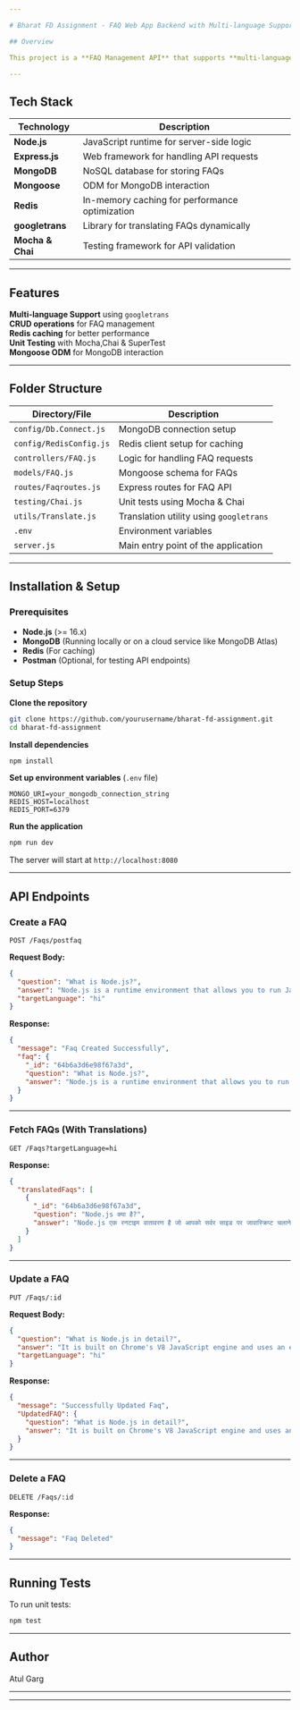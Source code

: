 ```yaml
---

# Bharat FD Assignment - FAQ Web App Backend with Multi-language Support 

## Overview

This project is a **FAQ Management API** that supports **multi-language translations** using `googletrans`. It allows users to **create, read, update, and delete FAQs**, while providing real-time translations in different languages. The system uses **Redis caching** for optimized performance.

---
```


## Tech Stack

| Technology | Description |
|------------|-------------|
| **Node.js** | JavaScript runtime for server-side logic |
| **Express.js** | Web framework for handling API requests |
| **MongoDB** | NoSQL database for storing FAQs |
| **Mongoose** | ODM for MongoDB interaction |
| **Redis** | In-memory caching for performance optimization |
| **googletrans** | Library for translating FAQs dynamically |
| **Mocha & Chai** | Testing framework for API validation |

---

## Features

 **Multi-language Support** using `googletrans`  
 **CRUD operations** for FAQ management  
 **Redis caching** for better performance  
 **Unit Testing** with Mocha,Chai & SuperTest  
 **Mongoose ODM** for MongoDB interaction  

---

##  Folder Structure

|  Directory/File      | Description |
|----------------------|--------------|
| `config/Db.Connect.js` | MongoDB connection setup |
| `config/RedisConfig.js` | Redis client setup for caching |
| `controllers/FAQ.js` | Logic for handling FAQ requests |
| `models/FAQ.js` | Mongoose schema for FAQs |
| `routes/Faqroutes.js` | Express routes for FAQ API |
| `testing/Chai.js` | Unit tests using Mocha & Chai |
| `utils/Translate.js` | Translation utility using `googletrans` |
| `.env` | Environment variables |
| `server.js` | Main entry point of the application |

---

## Installation & Setup

### Prerequisites

- **Node.js** (>= 16.x)
- **MongoDB** (Running locally or on a cloud service like MongoDB Atlas)
- **Redis** (For caching)
- **Postman** (Optional, for testing API endpoints)

### Setup Steps

**Clone the repository**
   ```sh
   git clone https://github.com/yourusername/bharat-fd-assignment.git
   cd bharat-fd-assignment
   ```

**Install dependencies**
   ```sh
   npm install
   ```

**Set up environment variables** (`.env` file)
   ```
   MONGO_URI=your_mongodb_connection_string
   REDIS_HOST=localhost
   REDIS_PORT=6379
   ```

**Run the application**
   ```sh
   npm run dev
   ```
   The server will start at `http://localhost:8080`

---

## API Endpoints

### **Create a FAQ**
```http
POST /Faqs/postfaq
```
**Request Body:**
```json
{
  "question": "What is Node.js?",
  "answer": "Node.js is a runtime environment that allows you to run JavaScript on the server side.",
  "targetLanguage": "hi"
}
```
**Response:**
```json
{
  "message": "Faq Created Successfully",
  "faq": {
    "_id": "64b6a3d6e98f67a3d",
    "question": "What is Node.js?",
    "answer": "Node.js is a runtime environment that allows you to run JavaScript on the server side."
  }
}
```

---

### **Fetch FAQs (With Translations)**
```http
GET /Faqs?targetLanguage=hi
```
**Response:**
```json
{
  "translatedFaqs": [
    {
      "_id": "64b6a3d6e98f67a3d",
      "question": "Node.js क्या है?",
      "answer": "Node.js एक रनटाइम वातावरण है जो आपको सर्वर साइड पर जावास्क्रिप्ट चलाने की अनुमति देता है।"
    }
  ]
}
```

---

### **Update a FAQ**
```http
PUT /Faqs/:id
```
**Request Body:**
```json
{
  "question": "What is Node.js in detail?",
  "answer": "It is built on Chrome's V8 JavaScript engine and uses an event-driven, non-blocking I/O model, making it lightweight and efficient.",
  "targetLanguage": "hi"
}
```
**Response:**
```json
{
  "message": "Successfully Updated Faq",
  "UpdatedFAQ": {
    "question": "What is Node.js in detail?",
    "answer": "It is built on Chrome's V8 JavaScript engine and uses an event-driven, non-blocking I/O model, making it lightweight and efficient."
  }
}
```

---

### **Delete a FAQ**
```http
DELETE /Faqs/:id
```
**Response:**
```json
{
  "message": "Faq Deleted"
}
```

---

## Running Tests
To run unit tests:
```sh
npm test
```

---

## Author
  Atul Garg  

---

---
